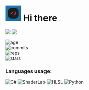 # <img src="https://github.com/REgorion/REgorion/blob/main/utlogo.gif" width="50px"> Hi there 
<!--[![Anurag's GitHub stats](https://github-readme-stats.vercel.app/api?username=REgorion)](https://github.com/anuraghazra/github-readme-stats)-->
<img src="https://visitor-badge.glitch.me/badge?page_id=REgorion.visitor-badge&color=5194f0" /> <img src="https://img.shields.io/github/followers/REgorion?style=social" />

![age](https://img.shields.io/static/v1?style=for-the-badge&label=Account%20age%3A&color=555&labelColor=%23ffd33d&message=4%20years)<br/>
![commits](https://img.shields.io/static/v1?style=for-the-badge&label=Сommits%3A&color=555&labelColor=%230366d6&message=109)<br/>
![reps](https://img.shields.io/static/v1?style=for-the-badge&label=Repos%3A&color=555&labelColor=%236a737d&message=5)<br/>
![stars](https://img.shields.io/static/v1?style=for-the-badge&label=Stars%3A&color=555&labelColor=%23fff5b1&message=1%20recived)<br/>



### Languages usage:
![C#](https://img.shields.io/static/v1?style=flat&label=C%23&color=555&labelColor=%23178600&message=48.7%25)
![ShaderLab](https://img.shields.io/static/v1?style=flat&label=ShaderLab&color=555&labelColor=%23ededed&message=43.4%25)
![HLSL](https://img.shields.io/static/v1?style=flat&label=HLSL&color=555&labelColor=%23ededed&message=7.3%25)
![Python](https://img.shields.io/static/v1?style=flat&label=Python&color=555&labelColor=%233572A5&message=0.4%25)
